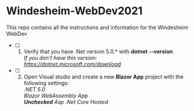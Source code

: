 # Windesheim-WebDev2021
This repo contains all the instructions and information for the Windesheim WebDev

- [ ] 1. Verify that you have .Net version 5.0.* with **dotnet --version**  
*If you don't have this version: https://dotnet.microsoft.com/download*
- [ ] 2. Open Visual studio and create a new **Blazor App** project with the following settings:  
*.NET 5.0  
Blazor WebAssembly App  
**Unchecked** Asp .Net Core Hosted*
